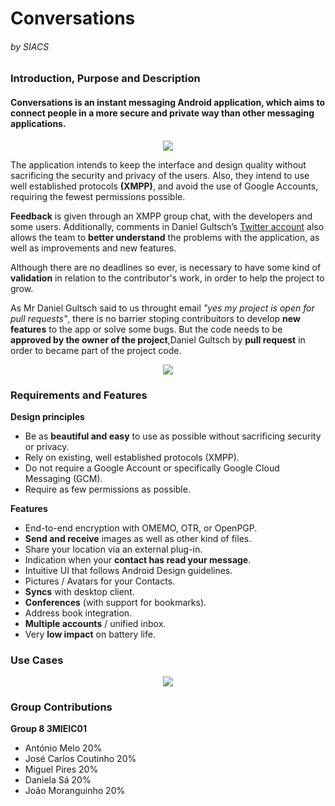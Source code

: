 # Conversations 
###### by SIACS

### Introduction, Purpose and Description
#### Conversations is an instant messaging Android application, which aims to connect people in a more secure and private way than other messaging applications.

<p align="center">
  <img src="http://vannw.org/wp-content/uploads/2011/05/conversations.png">
</p>


The application intends to keep the interface and design quality without sacrificing the security and privacy of the users. Also, they intend to use well established protocols **(XMPP)**, and avoid the use of Google Accounts, requiring the fewest permissions possible.

**Feedback** is given through an XMPP group chat, with the developers and some users. Additionally, comments in Daniel Gultsch’s [Twitter account](https://twitter.com/inputmice) also allows the team to **better understand** the problems with the application, as well as improvements and new features.

Although there are no deadlines so ever, is necessary to have some kind of **validation** in relation to the contributor's work, in order to help the project to grow.

As Mr Daniel Gultsch said to us throught email *"yes my project is open for pull requests"*, there is no barrier stoping contribuitors to develop **new features** to the app or solve some bugs.
But the code needs to be **approved by the owner of the project**,Daniel Gultsch by **pull request** in order to became part of the project code.

<p align="center">
  <img src="http://i.imgur.com/Qqv0FYZ.png">
</p>

### Requirements and Features

**Design principles**
- Be as **beautiful and easy** to use as possible without sacrificing security or privacy.
- Rely on existing, well established protocols (XMPP).
- Do not require a Google Account or specifically Google Cloud Messaging (GCM).
- Require as few permissions as possible.

**Features**
- End-to-end encryption with OMEMO, OTR, or OpenPGP.
- **Send and receive** images as well as other kind of files.
- Share your location via an external plug-in.
- Indication when your **contact has read your message**.
- Intuitive UI that follows Android Design guidelines.
- Pictures / Avatars for your Contacts.
- **Syncs** with desktop client.
- **Conferences** (with support for bookmarks).
- Address book integration.
- **Multiple accounts** / unified inbox.
- Very **low impact** on battery life.

### Use Cases

<p align="center">
  <img src="http://i.imgur.com/9CUcrYj.png">
</p>


### Group Contributions
**Group 8 3MIEIC01**
- António Melo 20%
- José Carlos Coutinho 20%
- Miguel Pires 20%
- Daniela Sá 20%
- João Moranguinho 20%
